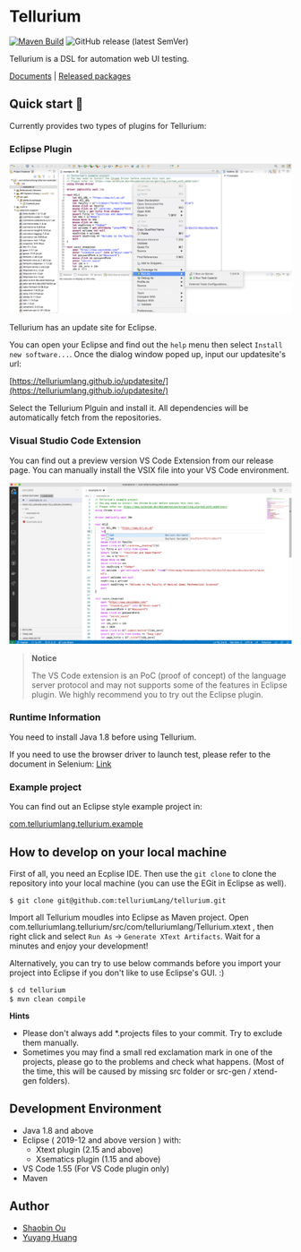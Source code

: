 # Tellurium

[![Maven Build](https://github.com/telluriumLang/tellurium/actions/workflows/maven.yml/badge.svg)](https://github.com/telluriumLang/tellurium/actions/workflows/maven.yml)
![GitHub release (latest SemVer)](https://img.shields.io/github/v/release/telluriumLang/tellurium)

Tellurium is a DSL for automation web UI testing.

[Documents](https://telluriumlang.github.io/tellurium/#/) | [Released packages](https://github.com/telluriumLang/tellurium/releases)

## Quick start 🚀

Currently provides two types of plugins for Tellurium:

### Eclipse Plugin

![Eclipse](docs/res/img/eclipse.screenshot.png)

Tellurium has an update site for Eclipse.

You can open your Eclipse and find out the `help` menu then select `Install new software...`. Once the dialog window poped up, input our updatesite's url:

[https://telluriumlang.github.io/updatesite/](https://telluriumlang.github.io/updatesite/)

Select the Tellurium Plguin and install it. All dependencies will be automatically fetch from the repositories.

### Visual Studio Code Extension

You can find out a preview version VS Code Extension from our release page. You can manually install the VSIX file into your VS Code environment.

![Vscode](docs/res/img/vscode.screenshot.png)

> **Notice**
> 
> The VS Code extension is an PoC (proof of concept) of the language server protocol and may not supports some of the features in Eclipse plugin. We highly recommend you to try out the Eclipse plugin.
> 

### Runtime Information

You need to install Java 1.8 before using Tellurium. 

If you need to use the browser driver to launch test, please refer to the document in Selenium: [Link](https://www.selenium.dev/documentation/en/getting_started_with_webdriver/)

### Example project

You can find out an Eclipse style example project in:

[com.telluriumlang.tellurium.example](https://github.com/telluriumLang/tellurium/tree/master/com.telluriumlang.tellurium.example)

## How to develop on your local machine

First of all, you need an Ecplise IDE. Then use the `git clone` to clone the repository into your local machine (you can use the EGit in Eclipse as well).

```shell
$ git clone git@github.com:telluriumLang/tellurium.git
```

Import all Tellurium moudles into Eclipse as Maven project. Open com.telluriumlang.tellurium/src/com/telluriumlang/Tellurium.xtext , then right click and select `Run As` -> `Generate XText Artifacts`. Wait for a minutes and enjoy your development!

Alternatively, you can try to use below commands before you import your project into Eclipse if you don't like to use Eclipse's GUI. :)

```shell
$ cd tellurium
$ mvn clean compile
```

**Hints**

- Please don't always add *.projects files to your commit. Try to exclude them manually.
- Sometimes you may find a small red exclamation mark in one of the projects, please go to the problems and check what happens. (Most of the time, this will be caused by missing src folder or src-gen / xtend-gen folders).

## Development Environment

- Java 1.8 and above
- Eclipse ( 2019-12 and above version ) with:
    - Xtext plugin (2.15 and above)
    - Xsematics plugin (1.15 and above)
- VS Code 1.55 (For VS Code plugin only)
- Maven


## Author
- [Shaobin Ou](https://github.com/ousheobin)
- [Yuyang Huang](https://github.com/TigerHuang98)
